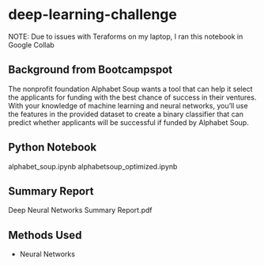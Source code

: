 # deep-learning-challenge

NOTE: Due to issues with Teraforms on my laptop, I ran this notebook in Google Collab

## Background from Bootcampspot
The nonprofit foundation Alphabet Soup wants a tool that can help it select the applicants for funding with the best chance of success in their ventures. With your knowledge of machine learning and neural networks, you’ll use the features in the provided dataset to create a binary classifier that can predict whether applicants will be successful if funded by Alphabet Soup.

## Python Notebook

alphabet_soup.ipynb
alphabetsoup_optimized.ipynb 

## Summary Report
Deep Neural Networks Summary Report.pdf

## Methods Used
* Neural Networks

